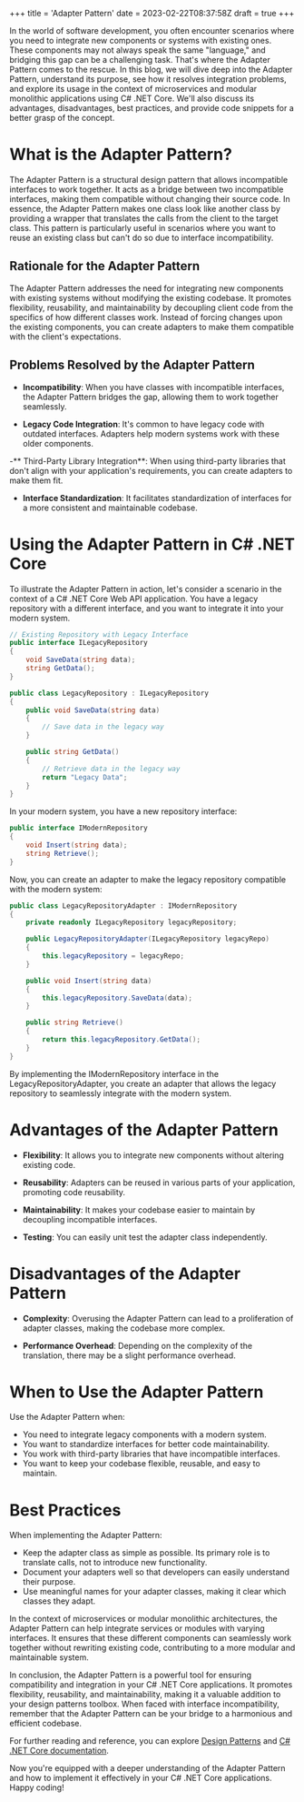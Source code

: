 +++
title = 'Adapter Pattern'
date = 2023-02-22T08:37:58Z
draft = true
+++

In the world of software development, you often encounter scenarios where you need to integrate new components or systems with existing ones. These components may not always speak the same "language," and bridging this gap can be a challenging task. That's where the Adapter Pattern comes to the rescue. In this blog, we will dive deep into the Adapter Pattern, understand its purpose, see how it resolves integration problems, and explore its usage in the context of microservices and modular monolithic applications using C# .NET Core. We'll also discuss its advantages, disadvantages, best practices, and provide code snippets for a better grasp of the concept.

# What is the Adapter Pattern?

The Adapter Pattern is a structural design pattern that allows incompatible interfaces to work together. It acts as a bridge between two incompatible interfaces, making them compatible without changing their source code. In essence, the Adapter Pattern makes one class look like another class by providing a wrapper that translates the calls from the client to the target class. This pattern is particularly useful in scenarios where you want to reuse an existing class but can't do so due to interface incompatibility.

## Rationale for the Adapter Pattern

The Adapter Pattern addresses the need for integrating new components with existing systems without modifying the existing codebase. It promotes flexibility, reusability, and maintainability by decoupling client code from the specifics of how different classes work. Instead of forcing changes upon the existing components, you can create adapters to make them compatible with the client's expectations.

## Problems Resolved by the Adapter Pattern

- **Incompatibility**: When you have classes with incompatible interfaces, the Adapter Pattern bridges the gap, allowing them to work together seamlessly.

- **Legacy Code Integration**: It's common to have legacy code with outdated interfaces. Adapters help modern systems work with these older components.

-** Third-Party Library Integration**: When using third-party libraries that don't align with your application's requirements, you can create adapters to make them fit.

- **Interface Standardization**: It facilitates standardization of interfaces for a more consistent and maintainable codebase.

# Using the Adapter Pattern in C# .NET Core

To illustrate the Adapter Pattern in action, let's consider a scenario in the context of a C# .NET Core Web API application. You have a legacy repository with a different interface, and you want to integrate it into your modern system.

```csharp
// Existing Repository with Legacy Interface
public interface ILegacyRepository
{
    void SaveData(string data);
    string GetData();
}

public class LegacyRepository : ILegacyRepository
{
    public void SaveData(string data)
    {
        // Save data in the legacy way
    }

    public string GetData()
    {
        // Retrieve data in the legacy way
        return "Legacy Data";
    }
}
```

In your modern system, you have a new repository interface:

```csharp
public interface IModernRepository
{
    void Insert(string data);
    string Retrieve();
}
```

Now, you can create an adapter to make the legacy repository compatible with the modern system:

```csharp
public class LegacyRepositoryAdapter : IModernRepository
{
    private readonly ILegacyRepository legacyRepository;

    public LegacyRepositoryAdapter(ILegacyRepository legacyRepo)
    {
        this.legacyRepository = legacyRepo;
    }

    public void Insert(string data)
    {
        this.legacyRepository.SaveData(data);
    }

    public string Retrieve()
    {
        return this.legacyRepository.GetData();
    }
}
```

By implementing the IModernRepository interface in the LegacyRepositoryAdapter, you create an adapter that allows the legacy repository to seamlessly integrate with the modern system.

# Advantages of the Adapter Pattern

- **Flexibility**: It allows you to integrate new components without altering existing code.

- **Reusability**: Adapters can be reused in various parts of your application, promoting code reusability.

- **Maintainability**: It makes your codebase easier to maintain by decoupling incompatible interfaces.

- **Testing**: You can easily unit test the adapter class independently.

# Disadvantages of the Adapter Pattern

- **Complexity**: Overusing the Adapter Pattern can lead to a proliferation of adapter classes, making the codebase more complex.

- **Performance Overhead**: Depending on the complexity of the translation, there may be a slight performance overhead.

# When to Use the Adapter Pattern

Use the Adapter Pattern when:

- You need to integrate legacy components with a modern system.
- You want to standardize interfaces for better code maintainability.
- You work with third-party libraries that have incompatible interfaces.
- You want to keep your codebase flexible, reusable, and easy to maintain.

# Best Practices

When implementing the Adapter Pattern:

- Keep the adapter class as simple as possible. Its primary role is to translate calls, not to introduce new functionality.
- Document your adapters well so that developers can easily understand their purpose.
- Use meaningful names for your adapter classes, making it clear which classes they adapt.

In the context of microservices or modular monolithic architectures, the Adapter Pattern can help integrate services or modules with varying interfaces. It ensures that these different components can seamlessly work together without rewriting existing code, contributing to a more modular and maintainable system.

In conclusion, the Adapter Pattern is a powerful tool for ensuring compatibility and integration in your C# .NET Core applications. It promotes flexibility, reusability, and maintainability, making it a valuable addition to your design patterns toolbox. When faced with interface incompatibility, remember that the Adapter Pattern can be your bridge to a harmonious and efficient codebase.

For further reading and reference, you can explore [Design Patterns](https://refactoring.guru/design-patterns/adapter) and [C# .NET Core documentation](https://docs.microsoft.com/en-us/dotnet/core/).

Now you're equipped with a deeper understanding of the Adapter Pattern and how to implement it effectively in your C# .NET Core applications. Happy coding!
